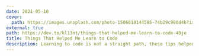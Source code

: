 ```yaml
---
date: 2021-05-10
cover:
  path: https://images.unsplash.com/photo-1506818144585-74b29c980d4b?ixlib=rb-4.0.3&ixid=MnwxMjA3fDB8MHxwaG90by1wYWdlfHx8fGVufDB8fHx8&auto=format&fit=crop
external: true
path: https://dev.to/kl13nt/things-that-helped-me-learn-to-code-40je
title: Things That Helped Me Learn to Code
description: Learning to code is not a straight path, these tips helped me get better at it.
---
```

